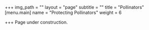 +++
img_path = ""
layout = "page"
subtitle = ""
title = "Pollinators"
[menu.main]
name = "Protecting Pollinators"
weight = 6

+++
Page under construction. 